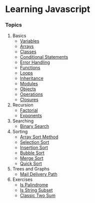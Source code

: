 # Learning Javascript
### Topics
1. Basics
    - [Variables](./Basics/variables.js)
    - [Arrays](./Basics/arrays.js)
    - [Classes](./Basics/classes.js)
    - [Conditional Statements](./Basics/conditions.js)
    - [Error Handling](./Basics/error.js)
    - [Functions](./Basics/functions.js)
    - [Loops](./Basics/loops.js)
    - [Inheritance](./Basics/inheritance.js.js)
    - [Modules](./Basics/modules.js)
    - [Objects](./Basics/objects.js)
    - [Operations](./Basics/operations.js)
    - [Closures](./Basics/closures.js)
2. Recursion
    - [Factorial](./Recursion/factorial.js)
    - [Exponents](./Recursion/exponents.js)
3. Searching
    - [Binary Search](./Searching/binary_search.js)
4. Sorting
    - [Array Sort Method](./Sorting/sort_method.js)
    - [Selection Sort](./Sorting/selection_sort.js)
    - [Insertion Sort](./Sorting/insertion_sort.js)
    - [Bubble Sort](./Sorting/bubble_sort.js)
    - [Merge Sort](./Sorting/merge_sort.js)
    - [Quick Sort](./Sorting/quick_sort.js)
5. Trees and Graphs
    - [Mail Delivery Path](./Trees%20and%20Graphs/robot_path.js)
6. Exercises
    - [Is Palindrome](./Exercises/check_palindrome.js)
    - [Is String Subset](./Exercises/check_subset.js)
    - [Classic Two Sum](./Exercises/two_sum.js)